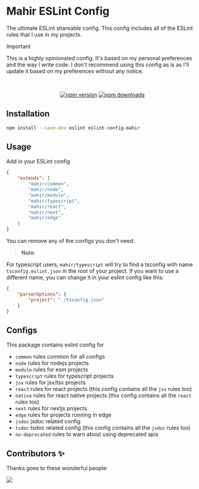 # Mahir ESLint Config

The ultimate ESLint shareable config. This config includes all of the ESLint rules that I use in my projects.

> [!Important]
> This is a highly opinionated config. It's based on my personal preferences and the way I write code.
> I don't recommend using this config as is as I'll update it based on my preferences without any notice.

<div align="center">
 <br />
 <p>
  <a href="https://www.npmjs.com/package/eslint-config-mahir"><img src="https://img.shields.io/npm/v/eslint-config-mahir.svg?maxAge=3600" alt="npm version" /></a>
  <a href="https://www.npmjs.com/package/eslint-config-mahir"><img src="https://img.shields.io/npm/dt/eslint-config-mahir.svg?maxAge=3600" alt="npm downloads" /></a>
 </p>
</div>

## Installation

```bash
npm install --save-dev eslint eslint-config-mahir
```

## Usage

Add in your ESLint config

```json
{
	"extends": [
		"mahir/common",
		"mahir/node",
		"mahir/module",
		"mahir/typescript",
		"mahir/react",
		"mahir/next",
		"mahir/edge"
	]
}
```
<!-- TODO -->
<!-- add mdx -->
<!-- convert to ts -->
<!-- convert to flat config -->

You can remove any of the configs you don't need.

> **Note**:

For typescript users, `mahir/typescript` will try to find a tsconfig with name `tsconfig.eslint.json` in the root of your project. If you want to use a different name, you can change it in your eslint config like this:

```json
{
	"parserOptions": {
		"project": "./tsconfig.json"
	}
}
```

## Configs

This package contains eslint config for

- `common` rules common for all configs
- `node` rules for nodejs projects
- `module` rules for esm projects
- `typescript` rules for typescript projects
- `jsx` rules for jsx/tsx projects
- `react` rules for react projects (this config contains all the `jsx` rules too)
- `native` rules for react native projects (this config contains all the `react` rules too)
- `next` rules for nextjs projects
- `edge` rules for projects running in edge
- `jsdoc` jsdoc related config
- `tsdoc` tsdoc related config (this config contains all the `jsdoc` rules too)
- `no-deprecated` rules to warn about using deprecated apis

## Contributors ✨

Thanks goes to these wonderful people:

<a href="https://github.com/imranbarbhuiya/eslint-config-mahir/graphs/contributors">
    <img src="https://contrib.rocks/image?repo=imranbarbhuiya/eslint-config-mahir" />
</a>
